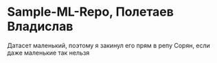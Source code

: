 # Sample-ML-Repo, Полетаев Владислав
Датасет маленький, поэтому я закинул его прям в репу
Сорян, если даже маленькие так нельзя

